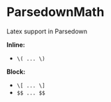 # ParsedownMath
Latex support in Parsedown


**Inline:**
- `\( ... \)`

**Block:**

- `\[ ... \]`
- `$$ ... $$`
